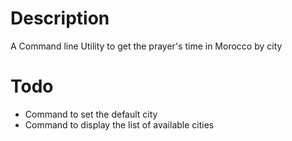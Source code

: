 # Description

A Command line Utility to get the prayer's time in Morocco by city

# Todo
- Command to set the default city
- Command to display the list of available cities

